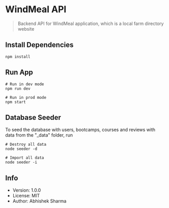 # WindMeal API

> Backend API for WindMeal application, which is a local farm directory website

## Install Dependencies

```
npm install
```

## Run App

```
# Run in dev mode
npm run dev

# Run in prod mode
npm start
```

## Database Seeder

To seed the database with users, bootcamps, courses and reviews with data from the "\_data" folder, run

```
# Destroy all data
node seeder -d

# Import all data
node seeder -i
```

## Info

- Version: 1.0.0
- License: MIT
- Author: Abhishek Sharma
